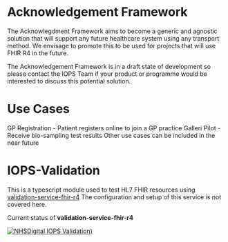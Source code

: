 # Acknowledgement Framework
The Acknowlegdment Framework aims to become a generic and agnostic solution that will support any future healthcare system using any transport method. We envisage to promote this to be used for projects that will use FHIR R4 in the future.

The Acknowledgement Framework is in a draft state of development so please contact the IOPS Team if your product or programme would be interested to discuss this potential solution.

# Use Cases
GP Registration - Patient registers online to join a GP practice
Galleri Pilot - Receive bio-sampling test results
Other use cases can be included in the near future


# IOPS-Validation


This is a typescript module used to test HL7 FHIR resources using [validation-service-fhir-r4](https://github.com/NHSDigital/validation-service-fhir-r4)
The configuration and setup of this service is not covered here.

Current status of **validation-service-fhir-r4** 


[![NHSDigital IOPS Validation)](https://github.com/NHSDigital/IOPS-Validation/actions/workflows/testingbranch.yml/badge.svg)](https://github.com/NHSDigital/IOPS-Validation/actions/workflows/testingbranch.yml)
